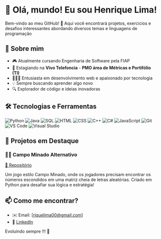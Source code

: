 # 👋 Olá, mundo! Eu sou Henrique Lima!

Bem-vindo ao meu GitHub! 🚀 Aqui você encontrará projetos, exercicios e desafios interessantes abordando diversos temas e linguagens de programação

## 🚀 Sobre mim
- 🎮 Atualmente cursando Engenharia de Software pela FIAP
- 💼 Estagiando na **Vivo Telefoncia** - **PMO área de Métricas e Portifólio (TI)**
- 🧑🏽‍💻 Entusiasta em desenvolvimento web e apaixonado por tecnologia
- 💡 Sempre buscando aprender algo novo
- 🔍 Explorador de código e ideias inovadoras

## 🛠️ Tecnologias e Ferramentas

![Python](https://img.shields.io/badge/-Python-3776AB?style=flat-square&logo=python&logoColor=white)
![Java](https://img.shields.io/badge/-Java-007396?style=flat-square&logo=java&logoColor=white)
![SQL](https://img.shields.io/badge/-SQL-4479A1?style=flat-square&logo=postgresql&logoColor=white)
![HTML](https://img.shields.io/badge/-HTML5-E34F26?style=flat-square&logo=html5&logoColor=white)
![CSS](https://img.shields.io/badge/-CSS3-1572B6?style=flat-square&logo=css3&logoColor=white)
![C++](https://img.shields.io/badge/-C++-00599C?style=flat-square&logo=c%2B%2B&logoColor=white)
![C#](https://img.shields.io/badge/-C%23-239120?style=flat-square&logo=c-sharp&logoColor=white)
![JavaScript](https://img.shields.io/badge/-JavaScript-F7DF1E?style=flat-square&logo=javascript&logoColor=black)
![Git](https://img.shields.io/badge/-Java-F05032?style=flat-square&logo=git&logoColor=white)
![VS Code](https://img.shields.io/badge/-VS%20Code-007ACC?style=flat-square&logo=visual-studio-code&logoColor=white)
![Visual Studio](https://img.shields.io/badge/-Visual%20Studio-5C2D91?style=flat-square&logo=visual-studio&logoColor=white)

## 📌 Projetos em Destaque

### 🕵️‍♂️ **Campo Minado Alternativo**
[🔗 Repositório](https://github.com/seu-usuario/nome-do-repositorio)

Um jogo estilo Campo Minado, onde os jogadores precisam encontrar os números escondidos em uma matriz cheia de letras aleatórias. Criado em Python para desafiar sua lógica e estratégia!

## 📫 Como me encontrar?

- ✉️ Email: [riquelima00@gmail.com]
- 🔗 [LinkedIn](www.linkedin.com/in/henrique-lima-463686277)

Evoluindo sempre !!! 🚀 

